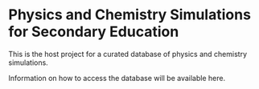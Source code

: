 # Physics and Chemistry Simulations for Secondary Education
This is the host project for a curated database of physics and chemistry simulations.

Information on how to access the database will be available here.
